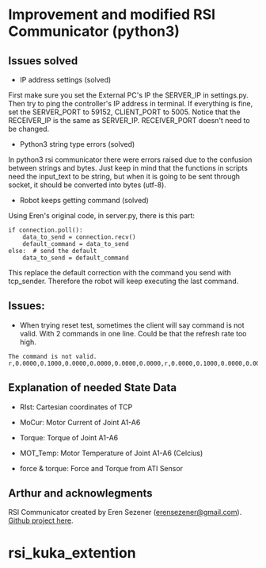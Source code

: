 # Improvement and modified RSI Communicator (python3)

## Issues solved

- IP address settings (solved)

First make sure you set the External PC's IP the SERVER_IP in settings.py. Then try to ping the controller's IP address in terminal. If everything is fine, set the SERVER_PORT to 59152, CLIENT_PORT to 5005. 
Notice that the RECEIVER_IP is the same as SERVER_IP. RECEIVER_PORT doesn't need to be changed.

- Python3 string type errors (solved)

In python3 rsi communicator there were errors raised due to the confusion between strings and bytes. Just keep in mind that the functions in scripts need the input_text to be string, but when it is going to be sent through socket, it should be converted into bytes (utf-8).

- Robot keeps getting command (solved)

Using Eren's original code, in server.py, there is this part:

```
if connection.poll():
    data_to_send = connection.recv()
    default_command = data_to_send
else:  # send the default
    data_to_send = default_command 
```
This replace the default correction with the command you send with tcp_sender. Therefore the robot will keep executing the last command. 

## Issues:

- When trying reset test, sometimes the client will say command is not valid. With 2 commands in one line. Could be that the refresh rate too high. 
```
The command is not valid.
r,0.0000,0.1000,0.0000,0.0000,0.0000,0.0000,r,0.0000,0.1000,0.0000,0.0000,0.0000,0.0000,

```

## Explanation of needed State Data

- RIst: Cartesian coordinates of TCP
- MoCur: Motor Current of Joint A1-A6
- Torque: Torque of Joint A1-A6
- MOT_Temp: Motor Temperature of Joint A1-A6 (Celcius)

- force & torque: Force and Torque from ATI Sensor




## Arthur and acknowlegments

RSI Communicator created by Eren Sezener (erensezener@gmail.com). [Github project here](https://github.com/erensezener/kuka-rsi3-communicator).


# rsi_kuka_extention
